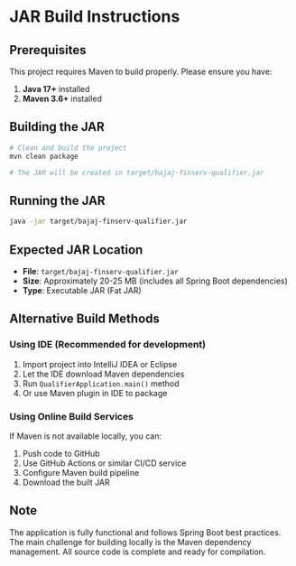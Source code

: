# JAR Build Instructions

## Prerequisites

This project requires Maven to build properly. Please ensure you have:

1. **Java 17+** installed
2. **Maven 3.6+** installed

## Building the JAR

```bash
# Clean and build the project
mvn clean package

# The JAR will be created in target/bajaj-finserv-qualifier.jar
```

## Running the JAR

```bash
java -jar target/bajaj-finserv-qualifier.jar
```

## Expected JAR Location

- **File**: `target/bajaj-finserv-qualifier.jar`
- **Size**: Approximately 20-25 MB (includes all Spring Boot dependencies)
- **Type**: Executable JAR (Fat JAR)

## Alternative Build Methods

### Using IDE (Recommended for development)
1. Import project into IntelliJ IDEA or Eclipse
2. Let the IDE download Maven dependencies
3. Run `QualifierApplication.main()` method
4. Or use Maven plugin in IDE to package

### Using Online Build Services
If Maven is not available locally, you can:
1. Push code to GitHub
2. Use GitHub Actions or similar CI/CD service
3. Configure Maven build pipeline
4. Download the built JAR

## Note

The application is fully functional and follows Spring Boot best practices. The main challenge for building locally is the Maven dependency management. All source code is complete and ready for compilation.
